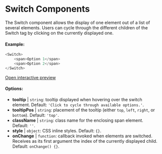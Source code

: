 # Switch Components

The Switch component allows the display of one element out of a list of several elements. Users can cycle through the different children of the Switch tag by clicking on the currently displayed one.

#### Example:

``` js
<Switch>
    <span>Option 1</span>
    <span>Option 2</span>
</Switch>
```

[Open interactive preview](https://isle.heinz.cmu.edu/components/switch/)

#### Options:

* __tooltip__ | `string`: tooltip displayed when hovering over the switch element. Default: `'Click to cycle through available options.'`.
* __tooltipPos__ | `string`: placement of the tooltip (either `top`, `left`, `right`, or `bottom`). Default: `'top'`.
* __className__ | `string`: class name for the enclosing span element. Default: `''`.
* __style__ | `object`: CSS inline styles. Default: `{}`.
* __onChange__ | `function`: callback invoked when elements are switched. Receives as its first argument the index of the currently displayed child. Default: `onChange() {}`.
